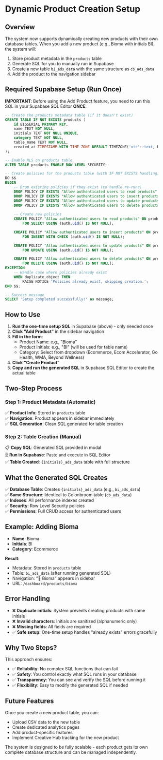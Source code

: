 # Dynamic Product Creation Setup

## Overview
The system now supports dynamically creating new products with their own database tables. When you add a new product (e.g., Bioma with initials BI), the system will:

1. Store product metadata in the `products` table
2. Generate SQL for you to manually run in Supabase
3. Create a new table `bi_ads_data` with the same structure as `cb_ads_data`
4. Add the product to the navigation sidebar

## Required Supabase Setup (Run Once)

**IMPORTANT**: Before using the Add Product feature, you need to run this SQL in your Supabase SQL Editor **ONCE**:

```sql
-- Create the products metadata table (if it doesn't exist)
CREATE TABLE IF NOT EXISTS products (
    id BIGSERIAL PRIMARY KEY,
    name TEXT NOT NULL,
    initials TEXT NOT NULL UNIQUE,
    category TEXT NOT NULL,
    table_name TEXT NOT NULL,
    created_at TIMESTAMP WITH TIME ZONE DEFAULT TIMEZONE('utc'::text, NOW()) NOT NULL
);

-- Enable RLS on products table
ALTER TABLE products ENABLE ROW LEVEL SECURITY;

-- Create policies for the products table (with IF NOT EXISTS handling)
DO $$
BEGIN
    -- Drop existing policies if they exist (to handle re-runs)
    DROP POLICY IF EXISTS "Allow authenticated users to read products" ON products;
    DROP POLICY IF EXISTS "Allow authenticated users to insert products" ON products;
    DROP POLICY IF EXISTS "Allow authenticated users to update products" ON products;
    DROP POLICY IF EXISTS "Allow authenticated users to delete products" ON products;
    
    -- Create new policies
    CREATE POLICY "Allow authenticated users to read products" ON products
        FOR SELECT USING (auth.uid() IS NOT NULL);

    CREATE POLICY "Allow authenticated users to insert products" ON products
        FOR INSERT WITH CHECK (auth.uid() IS NOT NULL);

    CREATE POLICY "Allow authenticated users to update products" ON products
        FOR UPDATE USING (auth.uid() IS NOT NULL);

    CREATE POLICY "Allow authenticated users to delete products" ON products
        FOR DELETE USING (auth.uid() IS NOT NULL);
EXCEPTION
    -- Handle case where policies already exist
    WHEN duplicate_object THEN
        RAISE NOTICE 'Policies already exist, skipping creation.';
END $$;

-- Success message
SELECT 'Setup completed successfully!' as message;
```

## How to Use

1. **Run the one-time setup SQL** in Supabase (above) - only needed once
2. **Click "Add Product"** in the sidebar navigation
3. **Fill in the form**:
   - Product Name: e.g., "Bioma"
   - Product Initials: e.g., "BI" (will be used for table name)
   - Category: Select from dropdown (Ecommerce, Ecom Accelerator, Go Health, WMA, Beyond Wellness)
4. **Click "Create Product"**
5. **Copy and run the generated SQL** in Supabase SQL Editor to create the actual table

## Two-Step Process

### Step 1: Product Metadata (Automatic)
✅ **Product Info**: Stored in `products` table  
✅ **Navigation**: Product appears in sidebar immediately  
✅ **SQL Generation**: Clean SQL generated for table creation  

### Step 2: Table Creation (Manual)
📋 **Copy SQL**: Generated SQL provided in modal  
🗄 **Run in Supabase**: Paste and execute in SQL Editor  
✅ **Table Created**: `{initials}_ads_data` table with full structure  

## What the Generated SQL Creates

✅ **Database Table**: Creates `{initials}_ads_data` (e.g., `bi_ads_data`)  
✅ **Same Structure**: Identical to Colonbroom table (`cb_ads_data`)  
✅ **Indexes**: All performance indexes created  
✅ **Security**: Row Level Security policies  
✅ **Permissions**: Full CRUD access for authenticated users  

## Example: Adding Bioma

- **Name**: Bioma
- **Initials**: BI
- **Category**: Ecommerce

**Result**: 
- Metadata: Stored in `products` table
- Table: `bi_ads_data` (after running generated SQL)
- Navigation: "💊 Bioma" appears in sidebar
- URL: `/dashboard/products/bioma`

## Error Handling

- ❌ **Duplicate initials**: System prevents creating products with same initials
- ❌ **Invalid characters**: Initials are sanitized (alphanumeric only)
- ❌ **Missing fields**: All fields are required
- ✅ **Safe setup**: One-time setup handles "already exists" errors gracefully

## Why Two Steps?

This approach ensures:
- ✅ **Reliability**: No complex SQL functions that can fail
- ✅ **Safety**: You control exactly what SQL runs in your database
- ✅ **Transparency**: You can see and verify the SQL before running it
- ✅ **Flexibility**: Easy to modify the generated SQL if needed

## Future Features

Once you create a new product table, you can:
- Upload CSV data to the new table
- Create dedicated analytics pages
- Add product-specific features
- Implement Creative Hub tracking for the new product

The system is designed to be fully scalable - each product gets its own complete database structure and can be managed independently. 